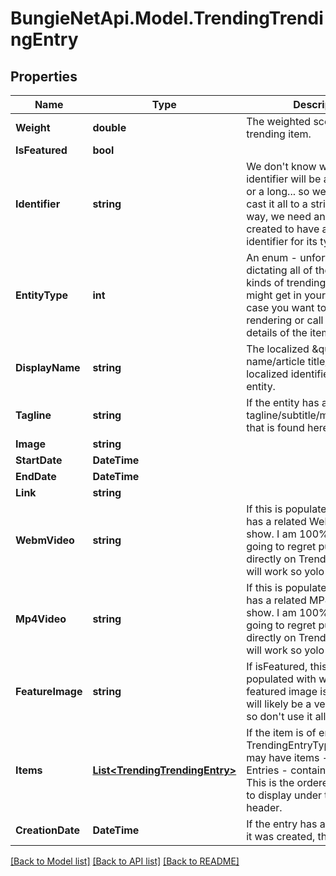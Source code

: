 
# BungieNetApi.Model.TrendingTrendingEntry

## Properties

Name | Type | Description | Notes
------------ | ------------- | ------------- | -------------
**Weight** | **double** | The weighted score of this trending item. | [optional] 
**IsFeatured** | **bool** |  | [optional] 
**Identifier** | **string** | We don&#39;t know whether the identifier will be a string, a uint, or a long... so we&#39;re going to cast it all to a string. But either way, we need any trending item created to have a single unique identifier for its type. | [optional] 
**EntityType** | **int** | An enum - unfortunately - dictating all of the possible kinds of trending items that you might get in your result set, in case you want to do custom rendering or call to get the details of the item. | [optional] 
**DisplayName** | **string** | The localized \&quot;display name/article title/&#39;primary localized identifier&#39;\&quot; of the entity. | [optional] 
**Tagline** | **string** | If the entity has a localized tagline/subtitle/motto/whatever, that is found here. | [optional] 
**Image** | **string** |  | [optional] 
**StartDate** | **DateTime** |  | [optional] 
**EndDate** | **DateTime** |  | [optional] 
**Link** | **string** |  | [optional] 
**WebmVideo** | **string** | If this is populated, the entry has a related WebM video to show. I am 100% certain I am going to regret putting this directly on TrendingEntry, but it will work so yolo | [optional] 
**Mp4Video** | **string** | If this is populated, the entry has a related MP4 video to show. I am 100% certain I am going to regret putting this directly on TrendingEntry, but it will work so yolo | [optional] 
**FeatureImage** | **string** | If isFeatured, this image will be populated with whatever the featured image is. Note that this will likely be a very large image, so don&#39;t use it all the time. | [optional] 
**Items** | [**List&lt;TrendingTrendingEntry&gt;**](TrendingTrendingEntry.md) | If the item is of entityType TrendingEntryType.Container, it may have items - also Trending Entries - contained within it. This is the ordered list of those to display under the Container&#39;s header. | [optional] 
**CreationDate** | **DateTime** | If the entry has a date at which it was created, this is that date. | [optional] 

[[Back to Model list]](../README.md#documentation-for-models)
[[Back to API list]](../README.md#documentation-for-api-endpoints)
[[Back to README]](../README.md)

